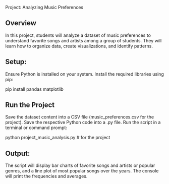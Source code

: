 Project: Analyzing Music Preferences

## Overview

In this project, students will analyze a dataset of music preferences to understand favorite songs and artists among a group of students. They will learn how to organize data, create visualizations, and identify patterns.

## Setup:

Ensure Python is installed on your system.
Install the required libraries using pip:

pip install pandas matplotlib

## Run the Project

Save the dataset content into a CSV file (music_preferences.csv for the project).
Save the respective Python code into a .py file.
Run the script in a terminal or command prompt:

python project_music_analysis.py  # for the project

## Output:

The script will display bar charts of favorite songs and artists or popular genres, and a line plot of most popular songs over the years.
The console will print the frequencies and averages.